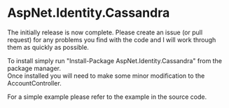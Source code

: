 AspNet.Identity.Cassandra
=========================
The initially release is now complete.  Please create an issue (or pull request) for any problems you find with the code and I will work through them as quickly as possible.  

To install simply run "Install-Package AspNet.Identity.Cassandra" from the package manager.  
Once installed you will need to make some minor modification to the AccountController.

For a simple example please refer to the example in the source code. 


